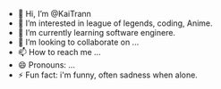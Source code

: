 - 👋 Hi, I’m @KaiTrann
- 👀 I’m interested in league of legends, coding, Anime.
- 🌱 I’m currently learning software enginere.
- 💞️ I’m looking to collaborate on ...
- 📫 How to reach me ...
- 😄 Pronouns: ...
- ⚡ Fun fact: i'm funny, often sadness when alone.

<!---
KaiTrann/KaiTrann is a ✨ special ✨ repository because its `README.md` (this file) appears on your GitHub profile.
You can click the Preview link to take a look at your changes.
--->
